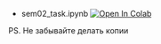 - sem02_task.ipynb [![Open In Colab](https://colab.research.google.com/assets/colab-badge.svg)](https://colab.research.google.com/github/kirili4ik/iad-deep-learning/blob/premium/2021/sem02/sem02_task.ipynb)

PS. Не забывайте делать копии
